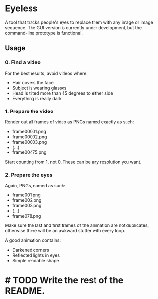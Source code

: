 # Eyeless
A tool that tracks people's eyes to replace them with any image or image sequence.
The GUI version is currently under development, but the command-line prototype is functional.

## Usage

### 0. Find a video

For the best results, avoid videos where:
 - Hair covers the face
 - Subject is wearing glasses
 - Head is tilted more than 45 degrees to either side
 - Everything is really dark


### 1. Prepare the video

Render out all frames of video as PNGs named exactly as such:
 - frame00001.png
 - frame00002.png
 - frame00003.png
 - (...)
 - frame00475.png

Start counting from 1, not 0.
These can be any resolution you want.


### 2. Prepare the eyes

Again, PNGs, named as such:
 - frame001.png
 - frame002.png
 - frame003.png
 - (...)
 - frame078.png

Make sure the last and first frames of the animation are not duplicates,
otherwise there will be an awkward stutter with every loop.

A good animation contains:
 - Darkened corners
 - Reflected lights in eyes
 - Simple readable shape


# # TODO Write the rest of the README.
